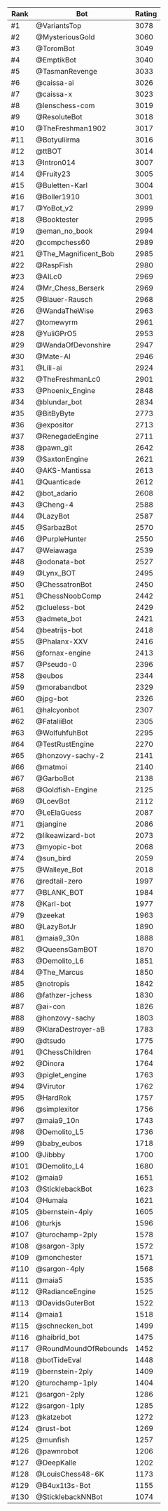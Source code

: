 Rank|Bot|Rating
---|---|---
#1|@VariantsTop|3078
#2|@MysteriousGold|3060
#3|@ToromBot|3049
#4|@EmptikBot|3040
#5|@TasmanRevenge|3033
#6|@caissa-ai|3026
#7|@caissa-x|3023
#8|@lenschess-com|3019
#9|@ResoluteBot|3018
#10|@TheFreshman1902|3017
#11|@Botyuliirma|3016
#12|@ttBOT|3014
#13|@Intron014|3007
#14|@Fruity23|3005
#15|@Buletten-Karl|3004
#16|@Boller1910|3001
#17|@YoBot_v2|2999
#18|@Booktester|2995
#19|@eman_no_book|2994
#20|@compchess60|2989
#21|@The_Magnificent_Bob|2985
#22|@RaspFish|2980
#23|@AILc0|2969
#24|@Mr_Chess_Berserk|2969
#25|@Blauer-Rausch|2968
#26|@WandaTheWise|2963
#27|@tomewyrm|2961
#28|@YuliGPrO5|2953
#29|@WandaOfDevonshire|2947
#30|@Mate-AI|2946
#31|@Lili-ai|2924
#32|@TheFreshmanLc0|2901
#33|@Phoenix_Engine|2848
#34|@blundar_bot|2834
#35|@BitByByte|2773
#36|@expositor|2713
#37|@RenegadeEngine|2711
#38|@pawn_git|2642
#39|@SaxtonEngine|2621
#40|@AKS-Mantissa|2613
#41|@Quanticade|2612
#42|@bot_adario|2608
#43|@Cheng-4|2588
#44|@LazyBot|2587
#45|@SarbazBot|2570
#46|@PurpleHunter|2550
#47|@Weiawaga|2539
#48|@odonata-bot|2527
#49|@Lynx_BOT|2495
#50|@ChessatronBot|2450
#51|@ChessNoobComp|2442
#52|@clueless-bot|2429
#53|@admete_bot|2421
#54|@beatrijs-bot|2418
#55|@Phalanx-XXV|2416
#56|@fornax-engine|2413
#57|@Pseudo-0|2396
#58|@eubos|2344
#59|@morabandbot|2329
#60|@jpg-bot|2326
#61|@halcyonbot|2307
#62|@FataliiBot|2305
#63|@WolfuhfuhBot|2295
#64|@TestRustEngine|2270
#65|@honzovy-sachy-2|2141
#66|@matmoi|2140
#67|@GarboBot|2138
#68|@Goldfish-Engine|2125
#69|@LoevBot|2112
#70|@LeElaGuess|2087
#71|@jangine|2086
#72|@likeawizard-bot|2073
#73|@myopic-bot|2068
#74|@sun_bird|2059
#75|@Walleye_Bot|2018
#76|@redtail-zero|1997
#77|@BLANK_BOT|1984
#78|@Karl-bot|1977
#79|@zeekat|1963
#80|@LazyBotJr|1890
#81|@maia9_30n|1888
#82|@QueensGamBOT|1870
#83|@Demolito_L6|1851
#84|@The_Marcus|1850
#85|@notropis|1842
#86|@fathzer-jchess|1830
#87|@ai-con|1826
#88|@honzovy-sachy|1803
#89|@KlaraDestroyer-aB|1783
#90|@dtsudo|1775
#91|@ChessChildren|1764
#92|@Dinora|1764
#93|@piglet_engine|1763
#94|@Virutor|1762
#95|@HardRok|1757
#96|@simplexitor|1756
#97|@maia9_10n|1743
#98|@Demolito_L5|1736
#99|@baby_eubos|1718
#100|@Jibbby|1700
#101|@Demolito_L4|1680
#102|@maia9|1651
#103|@SticklebackBot|1623
#104|@Humaia|1621
#105|@bernstein-4ply|1605
#106|@turkjs|1596
#107|@turochamp-2ply|1578
#108|@sargon-3ply|1572
#109|@monchester|1571
#110|@sargon-4ply|1568
#111|@maia5|1535
#112|@RadianceEngine|1525
#113|@DavidsGuterBot|1522
#114|@maia1|1518
#115|@schnecken_bot|1499
#116|@haibrid_bot|1475
#117|@RoundMoundOfRebounds|1452
#118|@botTideEval|1448
#119|@bernstein-2ply|1409
#120|@turochamp-1ply|1404
#121|@sargon-2ply|1286
#122|@sargon-1ply|1285
#123|@katzebot|1272
#124|@rust-bot|1269
#125|@munfish|1257
#126|@pawnrobot|1206
#127|@DeepKalle|1202
#128|@LouisChess48-6K|1173
#129|@B4ux1t3s-Bot|1155
#130|@SticklebackNNBot|1074
